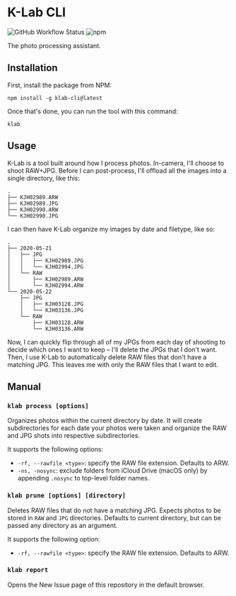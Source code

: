# K-Lab CLI
![GitHub Workflow Status](https://img.shields.io/github/workflow/status/kjhx/klab-cli/CI)
![npm](https://img.shields.io/npm/v/klab-cli)

The photo processing assistant.

## Installation

First, install the package from NPM:
```shell
npm install -g klab-cli@latest
```

Once that's done, you can run the tool with this command:
```shell
klab
```

## Usage

K-Lab is a tool built around how I process photos. In-camera, I'll choose to shoot RAW+JPG. Before I can post-process, I'll offload all the images into a single directory, like this:
```
.
├── KJH02989.ARW
├── KJH02989.JPG
├── KJH02990.ARW
└── KJH02990.JPG
```

I can then have K-Lab organize my images by date and filetype, like so:
```
.
├── 2020-05-21
│   ├── JPG
│   │   ├── KJH02989.JPG
│   │   └── KJH02994.JPG
│   └── RAW
│       ├── KJH02989.ARW
│       └── KJH02994.ARW
└── 2020-05-22
    ├── JPG
    │   ├── KJH03128.JPG
    │   └── KJH03136.JPG
    └── RAW
        ├── KJH03128.ARW
        └── KJH03136.ARW
```

Now, I can quickly flip through all of my JPGs from each day of shooting to decide which ones I want to keep – I'll delete the JPGs that I don't want. Then, I use K-Lab to automatically delete RAW files that don't have a matching JPG. This leaves me with only the RAW files that I want to edit.

## Manual

### `klab process [options]`
Organizes photos within the current directory by date. It will create subdirectories for each date your photos were taken and organize the RAW and JPG shots into respective subdirectories.

It supports the following options:
* `-rf, --rawfile <type>`: specify the RAW file extension. Defaults to ARW.
* `-ns, -nosync`:  exclude folders from iCloud Drive (macOS only) by appending `.nosync` to top-level folder names.

### `klab prune [options] [directory]`
Deletes RAW files that do not have a matching JPG. Expects photos to be stored in `RAW` and `JPG` directories. Defaults to current directory, but can be passed any directory as an argument.

It supports the following option:
* `-rf, --rawfile <type>`: specify the RAW file extension. Defaults to ARW.

### `klab report`
Opens the New Issue page of this repository in the default browser.